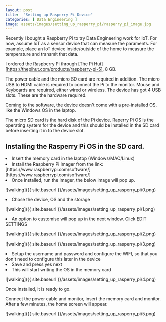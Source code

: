 ```yaml
---
layout: post
title:  "Setting up Rasperry Pi Device"
categories: [ Data Engineering ]
image: assets/images/setting_up_rasperry_pi/rasperry_pi_image.jpg
---
```

Recently I bought a Raspberry Pi to try Data Engineering work for IoT. For now, assume IoT as a sensor device that can measure the paraments. For example, place an IoT device inside/outside of the home to measure the temperature and transmit that data.

I ordered the Raspberry Pi through [The Pi Hut][https://thepihut.com/products/raspberry-pi-5], 8 GB. 

The power cable and the micro SD card are required in addition.  The micro USB to HDMI cable is required to connect the Pi to the monitor. Mouse and Keyboards are required, either wired or wireless. The device has got 4 USB slots.  These are the hardware required. 

Coming to the software, the device doesn't come with a pre-installed OS, like the Windows OS in the laptop. 

The micro SD card is the hard disk of the Pi device. Raperry Pi OS is the operating system for the device and this should be installed in the SD card before inserting it in to the device slot.

## Installing the Rasperry Pi OS in the SD card. 

<li>Insert the memory card in the laptop (Windows/MAC/Linux)</li>
<li>Install the Raspberry Pi Imager from the link: [https://www.raspberrypi.com/software/][https://www.raspberrypi.com/software/] </li>
<li>Once installed, run the Imager, the below image will pop up. </li>

![walking]({{ site.baseurl }}/assets/images/setting_up_rasperry_pi/0.png)

<li>Chose the device, OS and the storage  </li>

![walking]({{ site.baseurl }}/assets/images/setting_up_rasperry_pi/1.png)

<li> An option to customise will pop up in the next window. Click EDIT SETTINGS </li>

![walking]({{ site.baseurl }}/assets/images/setting_up_rasperry_pi/2.png)

![walking]({{ site.baseurl }}/assets/images/setting_up_rasperry_pi/3.png)

<li> Setup the username and password and configure the WIFI, so that you don't need to configure this later in the device </li>

<li> Save and press yes next </li>

<li> This will start writing the OS in the memory card  </li>

![walking]({{ site.baseurl }}/assets/images/setting_up_rasperry_pi/4.png)

Once installed, it is ready to go. 

Connect the power cable and monitor, insert the memory card and monitor. After a few minutes, the home screen will appear.

![walking]({{ site.baseurl }}/assets/images/setting_up_rasperry_pi/5.png)
<!-- 
Check out the [Jekyll docs][jekyll-docs] for more info on how to get the most out of Jekyll. File all bugs/feature requests at [Jekyll’s GitHub repo][jekyll-gh]. If you have questions, you can ask them on [Jekyll Talk][jekyll-talk]. -->

[The Pi Hut]: https://thepihut.com/products/raspberry-pi-5
[https://www.raspberrypi.com/software/]: https://www.raspberrypi.com/software/


<!-- 
[jekyll-docs]: http://jekyllrb.com/docs/home
[jekyll-gh]:   https://github.com/jekyll/jekyll
[jekyll-talk]: https://talk.jekyllrb.com/ -->